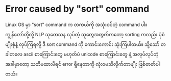 # Error caused by "sort" command

Linux OS မှာ "sort" command က တကယ်ကို အသုံးဝင်တဲ့ command ပါ။  
ကျွန်တော်တို့လို့ NLP သုတေသန လုပ်တဲ့ သူတွေအတွက်ကတော့ sorting ကလည်း ပုံစံမျိုးစုံနဲ့ လုပ်ကြရလို့ ဒီ sort command ကို ကောင်းကောင်း သုံးကြပါတယ်။ သို့သော် တခါတလေ ascii စာကြောင်းတွေ မဟုတ်ပဲ unicode စာကြောင်းတွေ နဲ့ အလုပ်လုပ်တဲ့ အခါမှာတော့ သတိမထားမိရင် error ရှိနေတာကို လုံးဝမသိလိုက်တာမျိုး ဖြစ်တတ်ပါတယ်။
